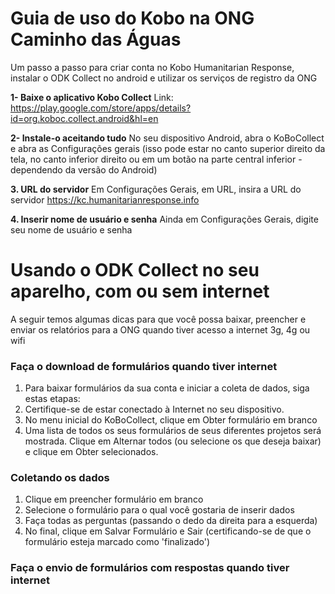 <!-- TITLE: Relatórios em campo com android -->
<!-- SUBTITLE: Um guia para utilizar o ODK em campo com android -->

# Guia de uso do Kobo na ONG Caminho das Águas
Um passo a passo para criar conta no Kobo Humanitarian Response, instalar o ODK Collect no android e utilizar os serviços de registro da ONG


**1- Baixe o aplicativo Kobo Collect**
Link: https://play.google.com/store/apps/details?id=org.koboc.collect.android&hl=en


**2- Instale-o aceitando tudo**
No seu dispositivo Android, abra o KoBoCollect e abra as Configurações gerais (isso pode estar no canto superior direito da tela, no canto inferior direito ou em um botão na parte central inferior - dependendo da versão do Android)

**3. URL do servidor**
Em Configurações Gerais, em URL, insira a URL do servidor
https://kc.humanitarianresponse.info


**4. Inserir nome de usuário e senha**
Ainda em Configurações Gerais, digite seu nome de usuário e senha


# Usando o ODK Collect no seu aparelho, com ou sem internet
A seguir temos algumas dicas para que você possa baixar, preencher e enviar os relatórios para a ONG quando tiver acesso a internet 3g, 4g ou wifi

### Faça o download de formulários quando tiver internet

1. Para baixar formulários da sua conta e iniciar a coleta de dados, siga estas etapas:
1. Certifique-se de estar conectado à Internet no seu dispositivo. 
1. No menu inicial do KoBoCollect, clique em Obter formulário em branco
1. Uma lista de todos os seus formulários de seus diferentes projetos será mostrada. Clique em Alternar todos (ou selecione os que deseja baixar) e clique em Obter selecionados.

### Coletando os dados
1. Clique em preencher formulário em branco
1. Selecione o formulário para o qual você gostaria de inserir dados
1. Faça todas as perguntas (passando o dedo da direita para a esquerda)
1. No final, clique em Salvar Formulário e Sair (certificando-se de que o formulário esteja marcado como 'finalizado')

### Faça o envio de formulários com respostas quando tiver internet